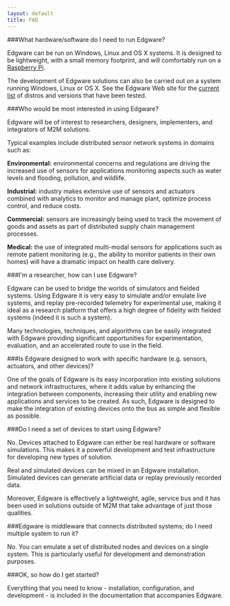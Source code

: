 ```yaml
---
layout: default
title: FAQ
---
```


###What hardware/software do I need to run Edgware?

Edgware can be run on Windows, Linux and OS X systems. It is designed to be lightweight, with a small memory footprint, and will comfortably run on a [Raspberry Pi](http://www.raspberrypi.org).

The development of Edgware solutions can also be carried out on a system running Windows, Linux or OS X. See the Edgware Web site for the [current list](getting_started/prereqs.html) of distros and versions that have been tested.

###Who would be most interested in using Edgware?

Edgware will be of interest to researchers, designers, implementers, and integrators of M2M solutions.

Typical examples include distributed sensor network systems in domains such as:

**Environmental:** environmental concerns and regulations are driving the increased use of sensors for applications monitoring aspects such as water levels and flooding, pollution, and wildlife.

**Industrial:** industry makes extensive use of sensors and actuators combined with analytics to monitor and manage plant, optimize process control, and reduce costs.

**Commercial:** sensors are increasingly being used to track the movement of goods and assets as part of distributed supply chain management processes.

**Medical:** the use of integrated multi-modal sensors for applications such as remote patient monitoring (e.g., the ability to monitor patients in their own homes) will have a dramatic impact on health care delivery.

###I'm a researcher, how can I use Edgware?

Edgware can be used to bridge the worlds of simulators and fielded systems. Using Edgware it is very easy to simulate and/or emulate live systems, and replay pre-recorded telemetry for experimental use, making it ideal as a research platform that offers a high degree of fidelity with fielded systems (indeed it is such a system).

Many technologies, techniques, and algorithms can be easily integrated with Edgware providing significant opportunities for experimentation, evaluation, and an accelerated route to use in the field.

###Is Edgware designed to work with specific hardware (e.g. sensors, actuators, and other devices)?

One of the goals of Edgware is its easy incorporation into existing solutions and network infrastructures, where it adds value by enhancing the integration between components, increasing their utility and enabling new applications and services to be created. As such, Edgware is designed to make the integration of existing devices onto the bus as simple and flexible as possible.

###Do I need a set of devices to start using Edgware?

No. Devices attached to Edgware can either be real hardware or software simulations. This makes it a powerful development and test infrastructure for developing new types of solution.

Real and simulated devices can be mixed in an Edgware installation. Simulated devices can generate artificial data or replay previously recorded data.

Moreover, Edgware is effectively a lightweight, agile, service bus and it has been used in solutions outside of M2M that take advantage of just those qualities.

###Edgware is middleware that connects distributed systems; do I need multiple system to run it?

No. You can emulate a set of distributed nodes and devices on a single system. This is particularly useful for development and demonstration purposes.

###OK, so how do I get started?

Everything that you need to know - installation, configuration, and development - is included in the documentation that accompanies Edgware.

